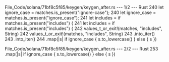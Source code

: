 File_Code/solana/71bf8c5f85/keygen/keygen_after.rs --- 1/2 --- Rust
240             let ignore_case = matches.is_present("ignore-case");                                                                                         240             let ignore_case = matches.is_present("ignore_case");
241             let includes = if matches.is_present("includes") {                                                                                           241             let includes = if matches.is_present("includes") {
242                 values_t_or_exit!(matches, "includes", String)                                                                                           242                 values_t_or_exit!(matches, "includes", String)
243                     .into_iter()                                                                                                                         243                     .into_iter()
                                                                                                                                                             244                     .map(|s| if ignore_case { s.to_lowercase() } else { s })

File_Code/solana/71bf8c5f85/keygen/keygen_after.rs --- 2/2 --- Rust
                                                                                                                                                             253                     .map(|s| if ignore_case { s.to_lowercase() } else { s })

